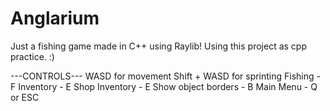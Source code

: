 # Anglarium

Just a fishing game made in C++ using Raylib!
Using this project as cpp practice. :)

---CONTROLS---
WASD for movement
Shift + WASD for sprinting
Fishing - F
Inventory - E
Shop Inventory - E
Show object borders - B
Main Menu - Q or ESC
